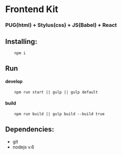# Frontend Kit
### PUG(html) + Stylus(css) + JS(Babel) + React
## Installing:

``` console
    npm i
```

## Run

#### develop
``` console
    npm run start || gulp || gulp default
```

#### build
``` console
    npm run build || gulp build --build true
```

## Dependencies:

* git
* nodejs v.6